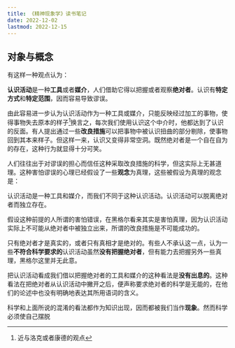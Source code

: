 ```yaml
---
title: 《精神现象学》读书笔记
date: 2022-12-02
lastmod: 2022-12-15
---
```




## 对象与概念

有这样一种观点认为：

 **认识活动**是一种**工具**或者**媒介**，人们借助它得以把握或者观察**绝对者**。认识有**特定方式**和**特定范围**，因而容易导致谬误。

由此容易进一步认为认识活动作为一种工具或媒介，只能反映经过加工的事物，使得事物失去原本的样子[^1]换言之，每次我们使用认识这个中介时，他都达到了认识的反面。有人提出通过一些**改良措施**可以把事物中被认识扭曲的部分剔除，使事物回到其本来样子。但这样一来，认识又变得非常空洞。既然绝对者是一个自在自为的存在，这种行为就显得十分可笑。



人们往往出于对谬误的担心而信任这种采取改良措施的科学，但这实际上无甚道理。这种害怕谬误的心理已经假设了一些**观念**为真理，这些被假设为真理的观念是：

认识活动是一种工具和媒介，而我们不同于这种认识活动。认识活动可以脱离绝对者而独立存在。

假设这种前提的人所谓的害怕错误，在黑格尔看来其实是害怕真理，因为认识活动实际上不可能从绝对者中被独立出来，所谓的改良措施是不可能成功的。



只有绝对者才是真实的，或者只有真相才是绝对的。有些人不承认这一点，认为一些**不符合科学要求的**认识活动虽然**没有把握绝对者**，但有能力去把握另外一些真理，黑格尔这里并无此意。



把认识活动看成我们借以把握绝对者的工具和媒介的这种看法是**没有出息的**。这种看法在把绝对者从认识活动中撇开之后，便声称要求绝对者的科学是无能的，在他们的论述中也没有明确地表达其所用语词的含义。



科学和上面所说的混淆的看法都作为知识出现，因而都被我们当作**现象**。然而科学必须使自己摆脱

[^1]:近与洛克或者康德的观点
